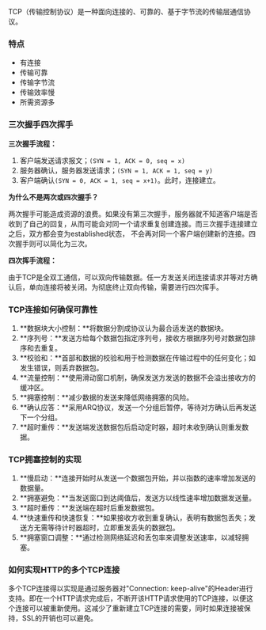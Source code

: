 
TCP（传输控制协议）是一种面向连接的、可靠的、基于字节流的传输层通信协议。

### 特点

- 有连接
- 传输可靠
- 传输字节流
- 传输效率慢
- 所需资源多

### 三次握手四次挥手

**三次握手流程：**

1. 客户端发送请求报文；`(SYN = 1, ACK = 0, seq = x)`
2. 服务器确认，服务器发送请求；`(SYN = 1, ACK = 1, seq = y)`
3. 客户端确认`(SYN = 0, ACK = 1, seq = x+1)`。此时，连接建立。

**为什么不是两次或四次握手？**

两次握手可能造成资源的浪费。如果没有第三次握手，服务器就不知道客户端是否收到了自己的回复，从而可能会对同一个请求重复创建连接。而三次握手连接建立之后，双方都会变为established状态，
不会再对同一个客户端创建新的连接。四次握手则可以简化为三次。

**四次挥手流程：**

由于TCP是全双工通信，可以双向传输数据。任一方发送关闭连接请求并等对方确认后，单向连接将被关闭。为彻底终止双向传输，需要进行四次挥手。

### TCP连接如何确保可靠性

1. **数据块大小控制：**将数据分割成协议认为最合适发送的数据块。
2. **序列号：**发送方给每个数据包指定序列号，接收方根据序列号对数据包排序和去重复。
3. **校验和：**首部和数据的校验和用于检测数据在传输过程中的任何变化；如发生错误，则丢弃数据包。
4. **流量控制：**使用滑动窗口机制，确保发送方发送的数据不会溢出接收方的缓冲区。
5. **拥塞控制：**减少数据的发送来降低网络拥塞的风险。
6. **确认应答：**采用ARQ协议，发送一个分组后暂停，等待对方确认后再发送下一个分组。
7. **超时重传：**发送端发送数据包后启动定时器，超时未收到确认则重发数据。

### TCP拥塞控制的实现

1. **慢启动：**连接开始时从发送一个数据包开始，并以指数的速率增加发送的数据量。
2. **拥塞避免：**当发送窗口到达阈值后，发送方以线性速率增加数据发送量。
3. **超时重传：**发送端在超时后重发数据包。
4. **快速重传和快速恢复：**如果接收方收到重复确认，表明有数据包丢失；发送方无需等待计时器超时，立即重发丢失的数据包。
5. **拥塞窗口调整：**通过检测网络延迟和丢包率来调整发送速率，以减轻拥塞。

### 如何实现HTTP的多个TCP连接

多个TCP连接得以实现是通过服务器对"Connection: keep-alive"的Header进行支持。即在一个HTTP请求完成后，不断开该HTTP请求使用的TCP连接，以便这个连接可以被重新使用。这减少了重新建立TCP连接的需要，同时如果连接被保持，SSL的开销也可以避免。



